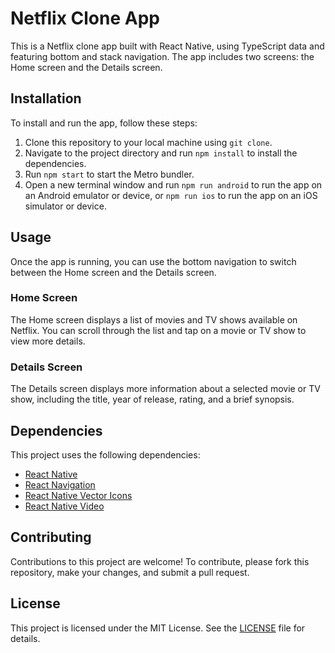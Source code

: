 # Netflix Clone App

This is a Netflix clone app built with React Native, using TypeScript data and featuring bottom and stack navigation. The app includes two screens: the Home screen and the Details screen.

## Installation

To install and run the app, follow these steps:

1. Clone this repository to your local machine using `git clone`.
2. Navigate to the project directory and run `npm install` to install the dependencies.
3. Run `npm start` to start the Metro bundler.
4. Open a new terminal window and run `npm run android` to run the app on an Android emulator or device, or `npm run ios` to run the app on an iOS simulator or device.

## Usage

Once the app is running, you can use the bottom navigation to switch between the Home screen and the Details screen.

### Home Screen

The Home screen displays a list of movies and TV shows available on Netflix. You can scroll through the list and tap on a movie or TV show to view more details.

### Details Screen

The Details screen displays more information about a selected movie or TV show, including the title, year of release, rating, and a brief synopsis.

## Dependencies

This project uses the following dependencies:

- [React Native](https://reactnative.dev/)
- [React Navigation](https://reactnavigation.org/)
- [React Native Vector Icons](https://github.com/oblador/react-native-vector-icons)
- [React Native Video](https://github.com/react-native-video/react-native-video)

## Contributing

Contributions to this project are welcome! To contribute, please fork this repository, make your changes, and submit a pull request.

## License

This project is licensed under the MIT License. See the [LICENSE](LICENSE) file for details.
